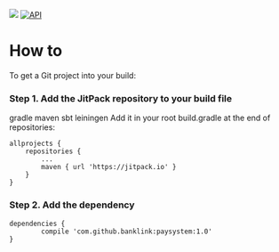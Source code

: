 [![](https://jitpack.io/v/banklink/paysystem.svg)](https://jitpack.io/#banklink/paysystem) [![API](https://img.shields.io/badge/API-19%2B-brightgreen.svg?style=flat)](https://android-arsenal.com/api?level=19)

# How to

To get a Git project into your build:

### Step 1. Add the JitPack repository to your build file

gradle
maven
sbt
leiningen
Add it in your root build.gradle at the end of repositories:

	allprojects {
		repositories {
			...
			maven { url 'https://jitpack.io' }
		}
	}
	
### Step 2. Add the dependency
	dependencies {
	        compile 'com.github.banklink:paysystem:1.0'
	}
